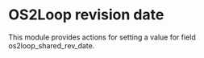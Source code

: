 # OS2Loop revision date

This module provides actions for setting a value for field os2loop_shared_rev_date.
